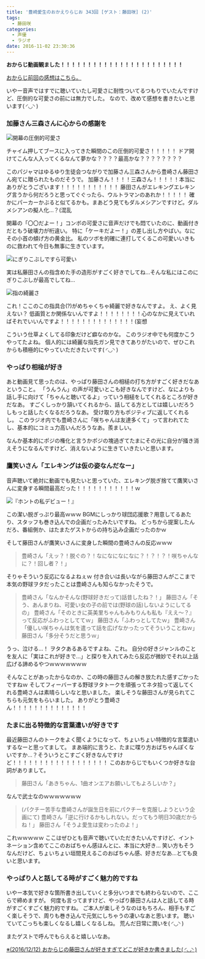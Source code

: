 ```yaml
---
title: '豊崎愛生のおかえりらじお 343回 [ゲスト：藤田咲] (2)'
tags:
  - 藤田咲
categories:
  - 声優
  - ラジオ
date: 2016-11-02 23:30:36
---
```


**おからじ動画観ました！！！！！！！！！！！！！！！！！！！！！！！**

[おからじ前回の感想はこちら。](/sblog/2016/10/29/okaraji/ "豊崎愛生のおかえりらじお 343回 [ゲスト：藤田咲]")

いやー音声ではすでに聴いていたし可愛さに耐性ついてるつもりでいたんですけど、圧倒的な可愛さの前には無力でした。
なので、改めて感想を書きたいと思います( ◜◡◝ )
<!-- more -->
### 加藤さん三森さんに心からの感謝を

![開幕の圧倒的可愛さ](/sblog/img/20161027_okaraji01.jpg)

チャイム押してブースに入ってきた瞬間のこの圧倒的可愛さ！！！！！
ドア開けてこんな人入ってくるなんて夢かな？？？？最高かな？？？？？？？？

このパジャマはゆるゆり生徒会つながりで加藤さん三森さんから豊崎さん藤田さん宛てに贈られたものだそうで。
加藤さん！！！！三森さん！！！！！本当にありがとうございます！！！！！！！！！！！
藤田さんがエレキングエレキング言うから何だろうと思ってぐぐったら、ウルトラマンのあれか！！！！！
確かにパーカーかぶると似てるかも。まあどう見てもダルメシアンですけど。ダルメシアンの擬人化…？(混乱

開幕の「〇〇だよー！」コンボの可愛さに音声だけでも悶ていたのに、動画付きだともう破壊力が桁違い。
特に「ケーキだよー！」の差し出し方やばい。なにその小首の傾げ方の黄金比。
私のツボを的確に連打してくるこの可愛いいきものに救われて今日も無事に生きています。

![にぎりこぶしですら可愛い](/sblog/img/20161027_okaraji06.jpg)

実は私藤田さんの指含めた手の造形がすごく好きでしてね…そんな私にはこのにぎりこぶしが最高でしてね…

![指の綺麗さ](/sblog/img/20161027_okaraji07.jpg)

これ！ここのこの指具合(?)がめちゃくちゃ綺麗で好きなんですよ。
え、よく見えない？
低画質とか関係ないんですよ！！！！！！！！心のなかに見えていればそれでいいんですよ！！！！！！！！！！！！！！(妄想

こういう仕草よくしてる印象だけど癖なのかな。
このラジオ中でも何度かこうやってたよね。
個人的には綺麗な指先ガン見できてありがたいので、ぜひこれからも積極的にやっていただきたいです( ◜◡◝ )

### やっぱり相槌が好き

あと動画見て思ったのは、やっぱり藤田さんの相槌の打ち方がすごく好きだなあということ。
「うんうん」の声が可愛いとこも好きなんですけど、なによりも話し手に向けて「ちゃんと聴いてるよ」っていう相槌をしてくれるところが好きだなあ。
すごくしっかり頷いてくれるから、話してる方としては嬉しいだろうしもっと話したくなるだろうなあ。
受け取り方もポジティブに返してくれるし。
このラジオ内でも豊崎さんに「咲ちゃんは友達多くて」って言われてたし、基本的にコミュ力高いんだろうなあ。羨ましい。

なんか基本的にポジの権化と言うかポジの塊過ぎてたまにその光に自分が掻き消えそうになるんですけど、消えないように生きていきたいと思います。

### 鷹笑いさん「エレキングは仮の姿なんだなー」

音声聴いて絶対に動画でも見たいと思っていた、エレキング脱ぎ捨てて鷹笑いさんに変身する瞬間最高だった！！！！！！！！！！！ｗ

![『ホントの私デビュー！』](/sblog/img/20161027_okaraji05.jpg)

この潔い脱ぎっぷり最高ｗｗｗ
BGMにしっかり球団応援歌？用意してるあたり、スタッフも巻き込んでの企画だったみたいですね。
どっちから提案したんだろ、番組側か、はたまたゲストからの持ち込み企画だったのかｗ

そして藤田さんが鷹笑いさんに変身した瞬間の豊崎さんの反応ｗｗｗ

> 豊崎さん「えッ？！脱ぐの？！なになになになに？！？！？！咲ちゃんなに？！回し者？！」

そりゃそういう反応になるよねぇｗ
付き合いは長いながら藤田さんがここまで本気の野球ヲタだったことは豊崎さんも知らなかったそうで。

> 豊崎さん「なんかそんな(野球好きだって)話昔したね？！」
> 藤田さん「そう、あんまりね、可愛い女の子の前では(野球の話)しないようにしてるの」
> 豊崎さん「そのときに英美里ちゃんもみもりんも私も『ええ～？』って反応がふわっとしててｗ」
> 藤田さん「ふわっとしてたｗ」
> 豊崎さん「優しい咲ちゃんは気を遣って話を広げなかったってそういうことねｗ」
> 藤田さん「多分そうだと思うｗ」

うっ、泣ける…！
ヲタクあるあるですよね、これ。
自分の好きジャンルのことを友人に「実はこれが好きで…」と探りを入れてみたら反応が微妙でそれ以上話広げる諦めるやつｗｗｗｗｗｗｗ

そんなことがあったからなのか、この時の藤田さんの解き放たれた感すごかったですねｗ
そしてフィーバーする野球ヲタトークを頑張ってネタ拾って返してくれる豊崎さんは素晴らしいなと思いました。
楽しそうな藤田さんが見られてこちらも元気をもらいました。
ありがとう豊崎さん！！！！！！！！！！！！！！

### たまに出る特徴的な言葉遣いが好きです

最近藤田さんのトークをよく聞くようになって、ちょいちょい特徴的な言葉遣いするなーと思ってまして。
まあ端的に言うと、たまに喋り方おばちゃんぽくないですか…？そういうとこすごく好きなんですけど！！！！！！！！！！！！！！！！！！
このおからじでもいくつか好きな台詞がありまして。

> 藤田さん「あきちゃん、1曲オンエアお願いしてもよろしいか？」

なんで武士なのｗｗｗｗｗｗｗ

> (パクチー苦手な豊崎さんが誕生日を前にパクチーを克服しようという企画にて)
> 豊崎さん「逆に行けるかもしれない。だってもう明日30歳だからね！」
> 藤田さん「そうよ愛生は変わったのよ！」

これｗｗｗｗｗ
ここはぜひとも音声で聴いていただきたいんですけど、イントネーション含めてここのおばちゃん感ほんとに、本当に大好き…
笑い方もそうなんだけど、ちょいちょい垣間見えるこのおばちゃん感、好きだなあ…とても良いと思います。

### やっぱり人と話してる時がすごく魅力的ですね

いやー本気で好きな箇所書き出していくと多分いつまでも終わらないので、ここらで締めますが。
何度も言ってますけど、やっぱり藤田さんは人と話してる時がすごくすごく魅力的ですね。
ご本人が楽しそうなのはもちろん、相手もすごく楽しそうで、周りも巻き込んで元気にしちゃうの凄いなあと思います。
聴いていてこっちも楽しくなるし嬉しくなるしね。
荒んだ日常に潤いを( ◜◡◝ )

またゲストで呼んでもらえると嬉しいなあ。

 [※(2016/12/12) おからじの藤田さんが好きすぎてどこが好きか書きました( ◜◡◝ )](/sblog/2016/12/12/okaraji-3/ "豊崎愛生のおかえりらじお 343回 [ゲスト：藤田咲] (3)")
